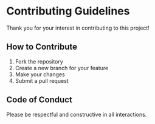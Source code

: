 # Contributing Guidelines

Thank you for your interest in contributing to this project!

## How to Contribute

1. Fork the repository
2. Create a new branch for your feature
3. Make your changes
4. Submit a pull request

## Code of Conduct

Please be respectful and constructive in all interactions.
